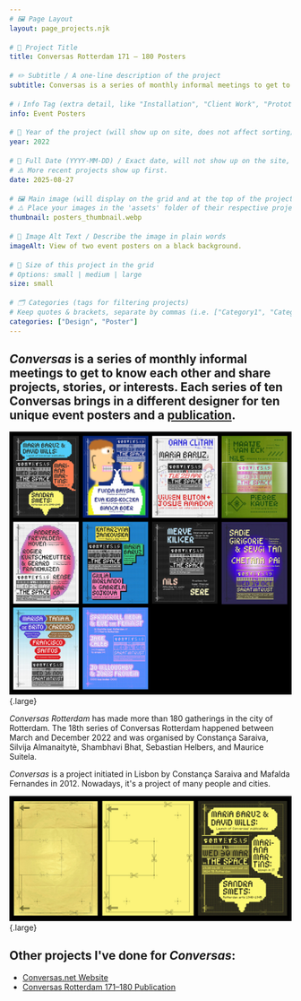 ```yaml
---
# 🖼️ Page Layout
layout: page_projects.njk

# 📌 Project Title
title: Conversas Rotterdam 171 – 180 Posters

# ✏️ Subtitle / A one-line description of the project
subtitle: Conversas is a series of monthly informal meetings to get to know each other and share projects, stories, or interests.

# ℹ️ Info Tag (extra detail, like "Installation", "Client Work", "Prototype"). Keep this short, usually 1–2 words
info: Event Posters

# 📅 Year of the project (will show up on site, does not affect sorting)
year: 2022

# 📆 Full Date (YYYY-MM-DD) / Exact date, will not show up on the site, only for sorting
# ⚠️ More recent projects show up first.
date: 2025-08-27

# 🖼️ Main image (will display on the grid and at the top of the project page)
# ⚠️ Place your images in the 'assets' folder of their respective projects
thumbnail: posters_thumbnail.webp

# 💬 Image Alt Text / Describe the image in plain words
imageAlt: View of two event posters on a black background.

# 📏 Size of this project in the grid
# Options: small | medium | large
size: small

# 🗂️ Categories (tags for filtering projects)
# Keep quotes & brackets, separate by commas (i.e. ["Category1", "Category2", "Category3"])
categories: ["Design", "Poster"]
---
```


## _Conversas_ is a series of monthly informal meetings to get to know each other and share projects, stories, or interests. Each series of ten Conversas brings in a different designer for ten unique event posters and a [publication](projects/2025_conversas_publication).

![Grid view of 10 event posters.](assets/posters_grid.jpg " "){.large}

_Conversas Rotterdam_ has made more than 180 gatherings in the city of Rotterdam. The 18th series of Conversas Rotterdam happened between March and December 2022 and was organised by Constança Saraiva, Silvija Almanaitytè, Shambhavi Bhat, Sebastian Helbers, and Maurice Suitela.

_Conversas_ is a project initiated in Lisbon by Constança Saraiva and Mafalda Fernandes in 2012. Nowadays, it's a project of many people and cities.

![Graphic showing how IKEA manual inspired posters.](assets/posters_process.jpg "Process picture – the posters were inspired by a grid on an IKEA assembly manual."){.large}

## Other projects I've done for _Conversas_:

- [Conversas.net Website](/projects/2023_conversas_website)
- [Conversas Rotterdam 171–180 Publication](/projects/2025_conversas_publication)